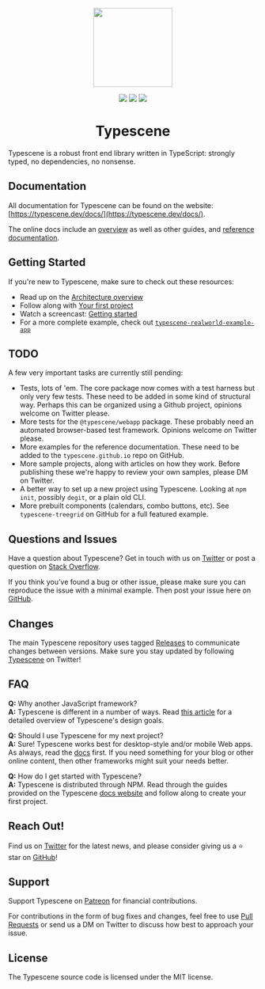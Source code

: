 <p align="center"><a href="https://typescene.dev"><img width="160" src="https://typescene.dev/assets/logo_detail.png"></a></p>

<p align="center">
  <a href="https://npmcharts.com/compare/typescene?minimal=true"><img src="https://img.shields.io/npm/dm/typescene.svg"></a>
  <a href="https://www.npmjs.com/package/typescene"><img src="https://img.shields.io/npm/v/typescene.svg"></a>
  <a href="https://www.npmjs.com/package/typescene"><img src="https://img.shields.io/npm/l/typescene.svg"></a>
</p>

<h1 align="center">Typescene</h1>

Typescene is a robust front end library written in TypeScript: strongly typed, no dependencies, no nonsense.

## Documentation

All documentation for Typescene can be found on the website: [https://typescene.dev/docs/](https://typescene.dev/docs/).

The online docs include an [overview](https://typescene.dev/docs/introduction/overview) as well as other guides, and [reference documentation](https://typescene.dev/docs/).

## Getting Started

If you're new to Typescene, make sure to check out these resources:

* Read up on the [Architecture overview](https://typescene.dev/docs/introduction/overview)
* Follow along with [Your first project](https://typescene.dev/docs/guides/first)
* Watch a screencast: [Getting started](https://youtu.be/UjQyl05k42A)
* For a more complete example, check out [`typescene-realworld-example-app`](https://github.com/typescene/typescene-realworld-example-app)

## TODO

A few very important tasks are currently still pending:

* Tests, lots of 'em. The core package now comes with a test harness but only very few tests. These need to be added in some kind of structural way. Perhaps this can be organized using a Github project, opinions welcome on Twitter please.
* More tests for the `@typescene/webapp` package. These probably need an automated browser-based test framework. Opinions welcome on Twitter please.
* More examples for the reference documentation. These need to be added to the `typescene.github.io` repo on GitHub.
* More sample projects, along with articles on how they work. Before publishing these we're happy to review your own samples, please DM on Twitter.
* A better way to set up a new project using Typescene. Looking at `npm init`, possibly `degit`, or a plain old CLI.
* More prebuilt components (calendars, combo buttons, etc). See `typescene-treegrid` on GitHub for a full featured example.

## Questions and Issues

Have a question about Typescene? Get in touch with us on [Twitter](https://twitter.com/typescene) or post a question on [Stack Overflow](https://stackoverflow.com/).

If you think you’ve found a bug or other issue, please make sure you can reproduce the issue with a minimal example. Then post your issue here on [GitHub](https://github.com/typescene/typescene/issues).

## Changes

The main Typescene repository uses tagged [Releases](https://github.com/typescene/typescene/releases) to communicate changes between versions. Make sure you stay updated by following [Typescene](https://twitter.com/typescene) on Twitter!

## FAQ

__Q:__ Why another JavaScript framework? \
__A:__ Typescene is different in a number of ways. Read [this article](https://typescene.dev/docs/introduction/goals) for a detailed overview of Typescene's design goals.

__Q:__ Should I use Typescene for my next project? \
__A:__ Sure! Typescene works best for desktop-style and/or mobile Web apps. As always, read the [docs](https://typescene.dev/docs) first. If you need something for your blog or other online content, then other frameworks might suit your needs better.

__Q:__ How do I get started with Typescene? \
__A:__ Typescene is distributed through NPM. Read through the guides provided on the Typescene [docs website](https://typescene.dev/docs) and follow along to create your first project.

## Reach Out!

Find us on [Twitter](https://twitter.com/typescene) for the latest news, and please consider giving us a ⭐️ star on [GitHub](https://github.com/typescene/typescene)!

## Support

Support Typescene on [Patreon](https://www.patreon.com/typescene) for financial contributions.

For contributions in the form of bug fixes and changes, feel free to use [Pull Requests](https://github.com/typescene/typescene/pulls) or send us a DM on Twitter to discuss how best to approach your issue.

## License

The Typescene source code is licensed under the MIT license.